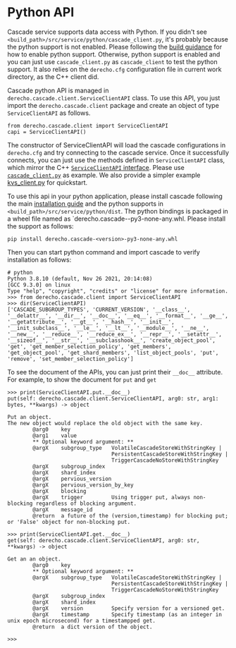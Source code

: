 # Python API
Cascade service supports data access with Python. If you didn't see `<build_path>/src/service/python/cascade_client.py`, it's probably because the python support is not enabled. Please following the [build  guidance](../../../README.md#build-cascade) for how to enable python support. Otherwise, python support is enabled and you can just use `cascade_client.py` as `cascade_client` to test the python support. It also relies on the `derecho.cfg` configuration file in current work directory, as the C++ client did.
 
 Cascade python API is managed in `derecho.cascade.client.ServiceClientAPI` class. To use this API, you just import the `derecho.cascade.client` package and create an object of type `ServiceClientAPI` as follows.
 ```
 from derecho.cascade.client import ServiceClientAPI
 capi = ServiceClientAPI()
 ```
 The constructor of ServiceClientAPI will load the cascade configurations in `derecho.cfg` and try connecting to the cascade service. Once it successfully connects, you can just use the methods defined in `ServiceClientAPI` class, which mirror the C++ [`ServiceClientAPI` interface](../../../include/cascade/service.hpp#L188). Please use [`cascade_client.py`](cascade_client.py) as example. We also provide a simpler example [kvs_client.py](../../applications/standalone/kvs_client/kvs_client.py) for quickstart.
 
 To use this api in your python application, please install cascade following the main [installation guide](../../../README.md#installation) and the python supports in `<build_path>/src/service/python/dist`. The python bindings is packaged in a wheel file named as `derecho.cascade-<version>-py3-none-any.whl. Please install the support as follows:  
 ```
 pip install derecho.cascade-<version>-py3-none-any.whl
 ```
 
 Then you can start python command and import cascade to verify installation as follows:
 ```
# python
Python 3.8.10 (default, Nov 26 2021, 20:14:08) 
[GCC 9.3.0] on linux
Type "help", "copyright", "credits" or "license" for more information.
>>> from derecho.cascade.client import ServiceClientAPI
>>> dir(ServiceClientAPI)
['CASCADE_SUBGROUP_TYPES', 'CURRENT_VERSION', '__class__', '__delattr__', '__dir__', '__doc__', '__eq__', '__format__', '__ge__', '__getattribute__', '__gt__', '__hash__', '__init__', '__init_subclass__', '__le__', '__lt__', '__module__', '__ne__', '__new__', '__reduce__', '__reduce_ex__', '__repr__', '__setattr__', '__sizeof__', '__str__', '__subclasshook__', 'create_object_pool', 'get', 'get_member_selection_policy', 'get_members', 'get_object_pool', 'get_shard_members', 'list_object_pools', 'put', 'remove', 'set_member_selection_policy']
```
To see the document of the APIs, you can just print their `__doc__` attribute. For example, to show the document for `put` and `get`
```
>>> print(ServiceClientAPI.put.__doc__)
put(self: derecho.cascade.client.ServiceClientAPI, arg0: str, arg1: bytes, **kwargs) -> object

Put an object. 
The new object would replace the old object with the same key.
        @arg0    key 
        @arg1    value 
        ** Optional keyword argument: ** 
        @argX    subgroup_type   VolatileCascadeStoreWithStringKey | 
                                 PersistentCascadeStoreWithStringKey | 
                                 TriggerCascadeNoStoreWithStringKey 
        @argX    subgroup_index  
        @argX    shard_index     
        @argX    pervious_version        
        @argX    pervious_version_by_key 
        @argX    blocking 
        @argX    trigger         Using trigger put, always non-blocking regardless of blocking argument.
        @argX    message_id 
        @return  a future of the (version,timestamp) for blocking put; or 'False' object for non-blocking put.

>>> print(ServiceClientAPI.get.__doc__)
get(self: derecho.cascade.client.ServiceClientAPI, arg0: str, **kwargs) -> object

Get an an object. 
        @arg0    key 
        ** Optional keyword argument: ** 
        @argX    subgroup_type   VolatileCascadeStoreWithStringKey | 
                                 PersistentCascadeStoreWithStringKey | 
                                 TriggerCascadeNoStoreWithStringKey 
        @argX    subgroup_index  
        @argX    shard_index     
        @argX    version         Specify version for a versioned get.
        @argX    timestamp       Specify timestamp (as an integer in unix epoch microsecond) for a timestampped get.
        @return  a dict version of the object.

>>> 
```
